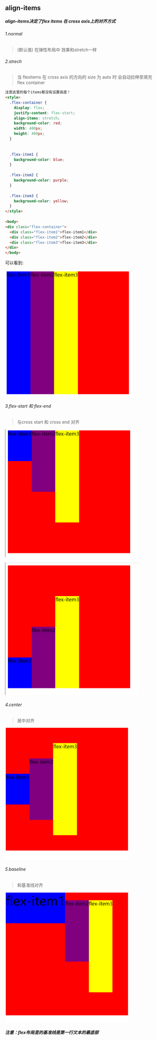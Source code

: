 ## align-items

##### align-items决定了flex items 在 cross axis上的对齐方式



###### 1.normal

> (默认值) 在弹性布局中 效果和stretch一样



###### 2.strech

> 当 flexitems 在 cross axis 的方向的 size 为 auto 时 会自动拉伸至填充flex container

```html
注意这里的每个items都没有设置高度！
<style>
  .flex-container {
    display: flex;
    justify-content: flex-start;
    align-items: stretch;
    background-color: red;
    width: 400px;
    height: 400px;
  }


  .flex-item1 {
    background-color: blue;
  }

  .flex-item2 {
    background-color: purple;
  }

  .flex-item3 {
    background-color: yellow;
  }
</style>

<body>
<div class="flex-container">
  <div class="flex-item1">flex-item1</div>
  <div class="flex-item2">flex-item2</div>
  <div class="flex-item3">flex-item3</div>
</div>
</body>
```

可以看到:

![5.1](img/5.1.png)



###### 3.flex-start 和 flex-end

> 与cross start 和 cross end 对齐

![5.2](img/5.2.png)

![5.3](img/5.3.png)

###### 4.center 

> 居中对齐

![5.4](img/5.4.png)

###### 5.baseline

> 和基准线对齐

![5.5](img/5.5.png)

##### 注意：flex布局里的基准线是第一行文本的最底部